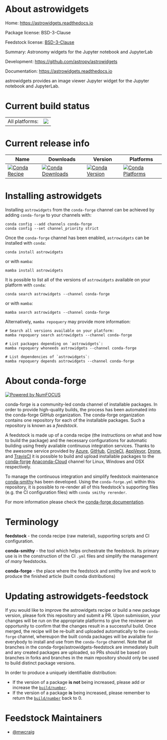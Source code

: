 About astrowidgets
==================

Home: https://astrowidgets.readthedocs.io

Package license: BSD-3-Clause

Feedstock license: [BSD-3-Clause](https://github.com/conda-forge/astrowidgets-feedstock/blob/main/LICENSE.txt)

Summary: Astronomy widgets for the Jupyter notebook and JupyterLab

Development: https://github.com/astropy/astrowidgets

Documentation: https://astrowidgets.readthedocs.io

astrowidgets provides an image viewer Jupyter widget for the Jupyter
notebook and JupyterLab.


Current build status
====================


<table><tr><td>All platforms:</td>
    <td>
      <a href="https://dev.azure.com/conda-forge/feedstock-builds/_build/latest?definitionId=8098&branchName=main">
        <img src="https://dev.azure.com/conda-forge/feedstock-builds/_apis/build/status/astrowidgets-feedstock?branchName=main">
      </a>
    </td>
  </tr>
</table>

Current release info
====================

| Name | Downloads | Version | Platforms |
| --- | --- | --- | --- |
| [![Conda Recipe](https://img.shields.io/badge/recipe-astrowidgets-green.svg)](https://anaconda.org/conda-forge/astrowidgets) | [![Conda Downloads](https://img.shields.io/conda/dn/conda-forge/astrowidgets.svg)](https://anaconda.org/conda-forge/astrowidgets) | [![Conda Version](https://img.shields.io/conda/vn/conda-forge/astrowidgets.svg)](https://anaconda.org/conda-forge/astrowidgets) | [![Conda Platforms](https://img.shields.io/conda/pn/conda-forge/astrowidgets.svg)](https://anaconda.org/conda-forge/astrowidgets) |

Installing astrowidgets
=======================

Installing `astrowidgets` from the `conda-forge` channel can be achieved by adding `conda-forge` to your channels with:

```
conda config --add channels conda-forge
conda config --set channel_priority strict
```

Once the `conda-forge` channel has been enabled, `astrowidgets` can be installed with `conda`:

```
conda install astrowidgets
```

or with `mamba`:

```
mamba install astrowidgets
```

It is possible to list all of the versions of `astrowidgets` available on your platform with `conda`:

```
conda search astrowidgets --channel conda-forge
```

or with `mamba`:

```
mamba search astrowidgets --channel conda-forge
```

Alternatively, `mamba repoquery` may provide more information:

```
# Search all versions available on your platform:
mamba repoquery search astrowidgets --channel conda-forge

# List packages depending on `astrowidgets`:
mamba repoquery whoneeds astrowidgets --channel conda-forge

# List dependencies of `astrowidgets`:
mamba repoquery depends astrowidgets --channel conda-forge
```


About conda-forge
=================

[![Powered by
NumFOCUS](https://img.shields.io/badge/powered%20by-NumFOCUS-orange.svg?style=flat&colorA=E1523D&colorB=007D8A)](https://numfocus.org)

conda-forge is a community-led conda channel of installable packages.
In order to provide high-quality builds, the process has been automated into the
conda-forge GitHub organization. The conda-forge organization contains one repository
for each of the installable packages. Such a repository is known as a *feedstock*.

A feedstock is made up of a conda recipe (the instructions on what and how to build
the package) and the necessary configurations for automatic building using freely
available continuous integration services. Thanks to the awesome service provided by
[Azure](https://azure.microsoft.com/en-us/services/devops/), [GitHub](https://github.com/),
[CircleCI](https://circleci.com/), [AppVeyor](https://www.appveyor.com/),
[Drone](https://cloud.drone.io/welcome), and [TravisCI](https://travis-ci.com/)
it is possible to build and upload installable packages to the
[conda-forge](https://anaconda.org/conda-forge) [Anaconda-Cloud](https://anaconda.org/)
channel for Linux, Windows and OSX respectively.

To manage the continuous integration and simplify feedstock maintenance
[conda-smithy](https://github.com/conda-forge/conda-smithy) has been developed.
Using the ``conda-forge.yml`` within this repository, it is possible to re-render all of
this feedstock's supporting files (e.g. the CI configuration files) with ``conda smithy rerender``.

For more information please check the [conda-forge documentation](https://conda-forge.org/docs/).

Terminology
===========

**feedstock** - the conda recipe (raw material), supporting scripts and CI configuration.

**conda-smithy** - the tool which helps orchestrate the feedstock.
                   Its primary use is in the construction of the CI ``.yml`` files
                   and simplify the management of *many* feedstocks.

**conda-forge** - the place where the feedstock and smithy live and work to
                  produce the finished article (built conda distributions)


Updating astrowidgets-feedstock
===============================

If you would like to improve the astrowidgets recipe or build a new
package version, please fork this repository and submit a PR. Upon submission,
your changes will be run on the appropriate platforms to give the reviewer an
opportunity to confirm that the changes result in a successful build. Once
merged, the recipe will be re-built and uploaded automatically to the
`conda-forge` channel, whereupon the built conda packages will be available for
everybody to install and use from the `conda-forge` channel.
Note that all branches in the conda-forge/astrowidgets-feedstock are
immediately built and any created packages are uploaded, so PRs should be based
on branches in forks and branches in the main repository should only be used to
build distinct package versions.

In order to produce a uniquely identifiable distribution:
 * If the version of a package **is not** being increased, please add or increase
   the [``build/number``](https://docs.conda.io/projects/conda-build/en/latest/resources/define-metadata.html#build-number-and-string).
 * If the version of a package **is** being increased, please remember to return
   the [``build/number``](https://docs.conda.io/projects/conda-build/en/latest/resources/define-metadata.html#build-number-and-string)
   back to 0.

Feedstock Maintainers
=====================

* [@mwcraig](https://github.com/mwcraig/)


